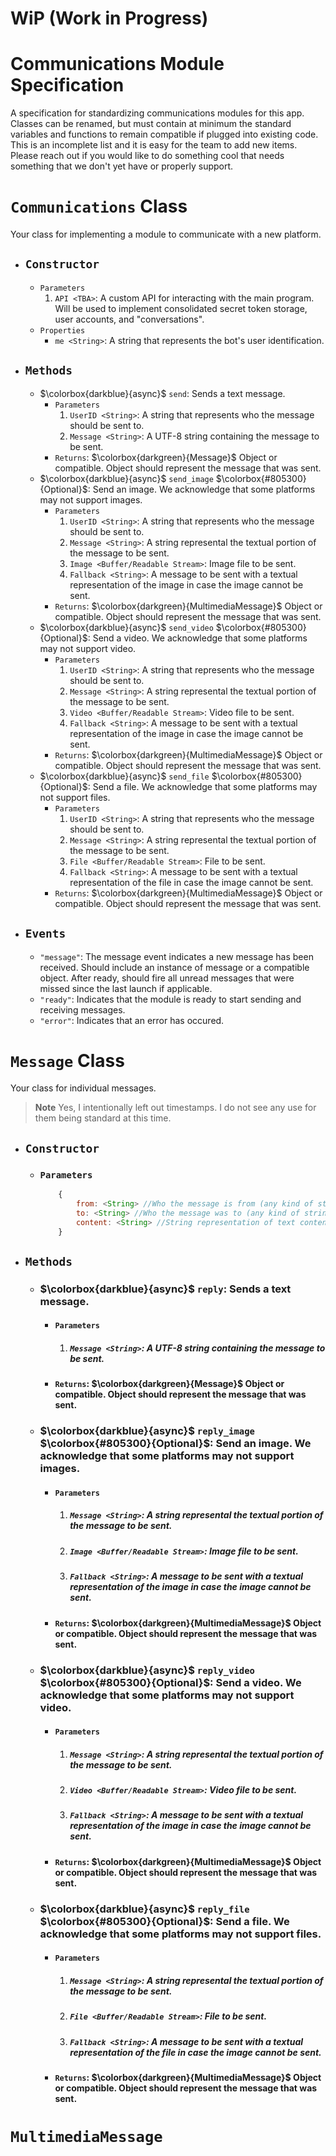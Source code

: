 # WiP (Work in Progress)

# Communications Module Specification

A specification for standardizing communications modules for this app.  Classes can be renamed, but must contain at minimum the standard variables and functions to remain compatible if plugged into existing code.  This is an incomplete list and it is easy for the team to add new items.  Please reach out if you would like to do something cool that needs something that we don't yet have or properly support.

# `Communications` Class

Your class for implementing a module to communicate with a new platform.

- ## `Constructor`
    - `Parameters`
        1. `API <TBA>`: A custom API for interacting with the main program.  Will be used to implement consolidated secret token storage, user accounts, and "conversations".
    - `Properties`
        - `me <String>`: A string that represents the bot's user identification.
- ## `Methods`
    - $\colorbox{darkblue}{async}$ `send`: Sends a text message.
        - `Parameters`
            1. `UserID <String>`: A string that represents who the message should be sent to.
            2. `Message <String>`: A UTF-8 string containing the message to be sent.
        - `Returns`: $\colorbox{darkgreen}{Message}$ Object or compatible.  Object should represent the message that was sent.
    - $\colorbox{darkblue}{async}$ `send_image` $\colorbox{#805300}{Optional}$: Send an image.  We acknowledge that some platforms may not support images.
        - `Parameters`
            1. `UserID <String>`:  A string that represents who the message should be sent to.
            2. `Message <String>`: A string represental the textual portion of the message to be sent.
            3. `Image <Buffer/Readable Stream>`: Image file to be sent.
            4. `Fallback <String>`: A message to be sent with a textual representation of the image in case the image cannot be sent.
        - `Returns`: $\colorbox{darkgreen}{MultimediaMessage}$ Object or compatible.  Object should represent the message that was sent.
    - $\colorbox{darkblue}{async}$ `send_video` $\colorbox{#805300}{Optional}$: Send a video.  We acknowledge that some platforms may not support video.
        - `Parameters`
            1. `UserID <String>`:  A string that represents who the message should be sent to.
            2. `Message <String>`: A string represental the textual portion of the message to be sent.
            3. `Video <Buffer/Readable Stream>`: Video file to be sent.
            4. `Fallback <String>`: A message to be sent with a textual representation of the image in case the image cannot be sent.
        - `Returns`: $\colorbox{darkgreen}{MultimediaMessage}$ Object or compatible.  Object should represent the message that was sent.
    - $\colorbox{darkblue}{async}$ `send_file` $\colorbox{#805300}{Optional}$: Send a file.  We acknowledge that some platforms may not support files.
        - `Parameters`
            1. `UserID <String>`:  A string that represents who the message should be sent to.
            2. `Message <String>`: A string represental the textual portion of the message to be sent.
            3. `File <Buffer/Readable Stream>`: File to be sent.
            4. `Fallback <String>`: A message to be sent with a textual representation of the file in case the image cannot be sent.
        - `Returns`: $\colorbox{darkgreen}{MultimediaMessage}$ Object or compatible.  Object should represent the message that was sent.

- ## `Events`
    - `"message"`: The message event indicates a new message has been received.  Should include an instance of message or a compatible object.  After ready, should fire all unread messages that were missed since the last launch if applicable.
    - `"ready"`: Indicates that the module is ready to start sending and receiving messages.
    - `"error"`: Indicates that an error has occured.

# `Message` Class

Your class for individual messages.
> **Note**
> Yes, I intentionally left out timestamps.  I do not see any use for them being standard at this time.

- ## `Constructor`
    - ### `Parameters`
        ```js
            {
                from: <String> //Who the message is from (any kind of string identifier).
                to: <String> //Who the message was to (any kind of string identifier).  If to a group including the bot make the "to" be something that represents the bot.
                content: <String> //String representation of text content of message.
            }
        ```
- ## `Methods`
    - ### $\colorbox{darkblue}{async}$ `reply`: Sends a text message.
        - #### `Parameters`
            1. ##### `Message <String>`: A UTF-8 string containing the message to be sent.
        - #### `Returns`: $\colorbox{darkgreen}{Message}$ Object or compatible.  Object should represent the message that was sent.
    - ### $\colorbox{darkblue}{async}$ `reply_image` $\colorbox{#805300}{Optional}$: Send an image.  We acknowledge that some platforms may not support images.
        - #### `Parameters`
            1. ##### `Message <String>`: A string represental the textual portion of the message to be sent.
            3. ##### `Image <Buffer/Readable Stream>`: Image file to be sent.
            4. ##### `Fallback <String>`: A message to be sent with a textual representation of the image in case the image cannot be sent.
        - #### `Returns`: $\colorbox{darkgreen}{MultimediaMessage}$ Object or compatible.  Object should represent the message that was sent.
    - ### $\colorbox{darkblue}{async}$ `reply_video` $\colorbox{#805300}{Optional}$: Send a video.  We acknowledge that some platforms may not support video.
        - #### `Parameters`
            1. ##### `Message <String>`: A string represental the textual portion of the message to be sent.
            3. ##### `Video <Buffer/Readable Stream>`: Video file to be sent.
            4. ##### `Fallback <String>`: A message to be sent with a textual representation of the image in case the image cannot be sent.
        - #### `Returns`: $\colorbox{darkgreen}{MultimediaMessage}$ Object or compatible.  Object should represent the message that was sent.
    - ### $\colorbox{darkblue}{async}$ `reply_file` $\colorbox{#805300}{Optional}$: Send a file.  We acknowledge that some platforms may not support files.
        - #### `Parameters`
            1. ##### `Message <String>`: A string represental the textual portion of the message to be sent.
            3. ##### `File <Buffer/Readable Stream>`: File to be sent.
            4. ##### `Fallback <String>`: A message to be sent with a textual representation of the file in case the image cannot be sent.
        - #### `Returns`: $\colorbox{darkgreen}{MultimediaMessage}$ Object or compatible.  Object should represent the message that was sent.

# `MultimediaMessage`